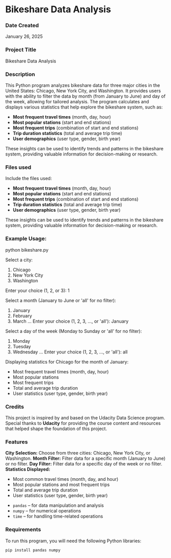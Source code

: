 # Bikeshare Data Analysis

### Date Created
January 26, 2025

### Project Title
Bikeshare Data Analysis

### Description
This Python program analyzes bikeshare data for three major cities in the United States: Chicago, New York City, and Washington. It provides users with the ability to filter the data by month (from January to June) and day of the week, allowing for tailored analysis. The program calculates and displays various statistics that help explore the bikeshare system, such as:

- **Most frequent travel times** (month, day, hour)
- **Most popular stations** (start and end stations)
- **Most frequent trips** (combination of start and end stations)
- **Trip duration statistics** (total and average trip time)
- **User demographics** (user type, gender, birth year)

These insights can be used to identify trends and patterns in the bikeshare system, providing valuable information for decision-making or research.

### Files used
Include the files used:
- **Most frequent travel times** (month, day, hour)
- **Most popular stations** (start and end stations)
- **Most frequent trips** (combination of start and end stations)
- **Trip duration statistics** (total and average trip time)
- **User demographics** (user type, gender, birth year)

These insights can be used to identify trends and patterns in the bikeshare system, providing valuable information for decision-making or research.

### Example Usage:
python bikeshare.py

Select a city:
1. Chicago
2. New York City
3. Washington

Enter your choice (1, 2, or 3): 1

Select a month (January to June or 'all' for no filter):
1. January
2. February
3. March
...
Enter your choice (1, 2, 3, ..., or 'all'): January

Select a day of the week (Monday to Sunday or 'all' for no filter):
1. Monday
2. Tuesday
3. Wednesday
...
Enter your choice (1, 2, 3, ..., or 'all'): all

Displaying statistics for Chicago for the month of January:

- Most frequent travel times (month, day, hour)
- Most popular stations
- Most frequent trips
- Total and average trip duration
- User statistics (user type, gender, birth year)


### Credits
This project is inspired by and based on the Udacity Data Science program. Special thanks to **Udacity** for providing the course content and resources that helped shape the foundation of this project.

### Features ###
**City Selection:** Choose from three cities: Chicago, New York City, or Washington.
**Month Filter:** Filter data for a specific month (January to June) or no filter.
**Day Filter:** Filter data for a specific day of the week or no filter.
**Statistics Displayed:**
<ul>
<li>Most common travel times (month, day, and hour)</li>
<li>Most popular stations and most frequent trips</li>
<li>Total and average trip duration</li>
<li>User statistics (user type, gender, birth year)</li>
</ul>

- `pandas` – for data manipulation and analysis
- `numpy` – for numerical operations
- `time` – for handling time-related operations

### Requirements
To run this program, you will need the following Python libraries:

```bash
pip install pandas numpy 

